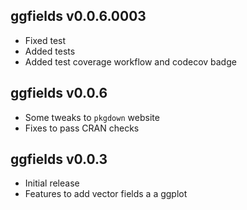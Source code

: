 ggfields v0.0.6.0003
-------------

 * Fixed test
 * Added tests
 * Added test coverage workflow and codecov badge

ggfields v0.0.6
-------------

 * Some tweaks to `pkgdown` website
 * Fixes to pass CRAN checks

ggfields v0.0.3
-------------

  * Initial release
  * Features to add vector fields a a ggplot